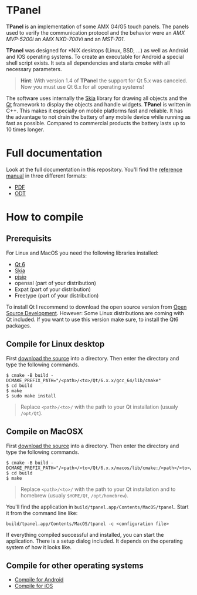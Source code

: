 # TPanel
**TPanel** is an implementation of some AMX G4/G5 touch panels. The panels used
to verify the communication protocol and the behavior were an *AMX MVP-5200i* an
*AMX NXD-700Vi* and an *MST-701*.

**TPanel** was designed for *NIX desktops (Linux, BSD, …) as well as Android and
IOS operating systems. To create an executable for Android a special shell
script exists. It sets all dependencies and starts _cmake_ with all necessary
parameters.

> **Hint**: With version 1.4 of **TPanel** the support for Qt 5.x was canceled.
Now you must use Qt 6.x for all operating systems!

The software uses internally the [Skia](https://skia.org) library for drawing
all objects and the [Qt](https://doc.qt.io/) framework to display the objects
and handle widgets. **TPanel** is written in C++. This makes it especially on
mobile platforms fast and reliable. It has the advantage to not drain the
battery of any mobile device while running as fast as possible. Compared to
commercial products the battery lasts up to 10 times longer.

# Full documentation
Look at the full documentation in this repository. You'll find the
[reference manual](https://github.com/TheLord45/tpanel/tree/main/documentation) in three different formats:

* [PDF](https://github.com/TheLord45/tpanel/blob/main/documentation/ReferenceGuide.pdf)
* [ODT](https://github.com/TheLord45/tpanel/blob/main/documentation/ReferenceGuide.odt)

# How to compile
## Prerequisits
For Linux and MacOS you need the following libraries installed:

- [Qt 6](https://doc.qt.io/qt-6/)
- [Skia](https://skia.org)
- [pjsip](https://www.pjsip.org)
- openssl (part of your distribution)
- Expat (part of your distribution)
- Freetype (part of your distribution)

To install Qt I recommend to download the open source version from
[Open Source Development](https://www.qt.io/download-open-source).
However: Some Linux distributions are coming with Qt included. If you want to
use this version make sure, to install the Qt6 packages.

## Compile for Linux desktop
First [download the source](https://github.com/TheLord45/tpanel) into a
directory. Then enter the directory and type the following commands.

    $ cmake -B build -DCMAKE_PREFIX_PATH="/<path>/<to>/Qt/6.x.x/gcc_64/lib/cmake"
    $ cd build
    $ make
    $ sudo make install

> Replace `<path>/<to>/` with the path to your Qt installation (usualy `/opt/Qt`).

## Compile on MacOSX
First [download the source](https://github.com/TheLord45/tpanel) into a directory. Then enter the directory and type the following commands.

    $ cmake -B build -DCMAKE_PREFIX_PATH="/<path>/<to>/Qt/6.x.x/macos/lib/cmake:/<path>/<to>/homebrew/lib/cmake"
    $ cd build
    $ make

> Replace `<path>/<to>/` with the path to your Qt installation and to homebrew (usualy `$HOME/Qt`, `/opt/homebrew`).

You'll find the application in `build/tpanel.app/Contents/MacOS/tpanel`. Start it from the command line like:

    build/tpanel.app/Contents/MacOS/tpanel -c <configuration file>

If everything compiled successful and installed, you can start the application.
There is a setup dialog included. It depends on the operating system of how
it looks like.

## Compile for other operating systems

- [Compile for Android](documentation/build_android.md)
- [Compile for iOS](documentation/build_ios.md)
